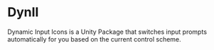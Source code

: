 # DynII
Dynamic Input Icons is a Unity Package that switches input prompts automatically for you based on the current control scheme.
